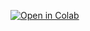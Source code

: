 [![Open in Colab](https://colab.research.google.com/assets/colab-badge.svg)](https://colab.research.google.com/drive/12VGVmRB2NKTHLIvLkeh5oPtP5adyAc5a?usp=sharing)
